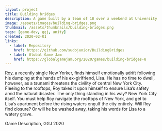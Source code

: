 ```yaml
---
layout: project
title: Building bridges
description: A game built by a team of 10 over a weekend at University.
image: /assets/images/building-bridges.png
thumbnail: /assets/thumbnails/building-bridges.png
tags: [game-dev, ggj, unity]
created: 2020-02-01
links:
  - label: Repository
    href: https://github.com/sudojunior/BuildingBridges
  - label: Global Game Jam
    href: https://globalgamejam.org/2020/games/building-bridges-8
---
```


<p class="post-content">
Roy, a recently single New Yorker, finds himself emotionally adrift following his dumping at the hands of his ex-girlfriend, Lisa. He has no time to dwell, however, as a tsunami threatens the civility of central New York City. Fleeing to the rooftops, Roy takes it upon himself to ensure Lisa’s safety amid the natural disaster. The only thing standing in his way? New York City itself. You must help Roy navigate the rooftops of New York, and get to Lisa’s apartment before the rising waters engulf the city entirely. Will Roy find closure? Or will he be washed away, taking his words for Lisa to a watery grave.
</p>

<p class="center">Game Description, GGJ 2020</p>